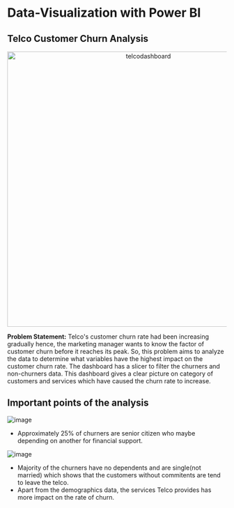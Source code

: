 # Data-Visualization with Power BI

<b>Telco Customer Churn Analysis</b><br>
-----------------------------------
<p align="center"><img width="632" alt="telcodashboard" src="https://user-images.githubusercontent.com/73438376/138428753-350fa6a5-4167-4262-ad90-af2a58b018b0.PNG"></p>

<b>Problem Statement:</b> Telco's customer churn rate had been increasing gradually hence, the marketing manager wants to know the factor of customer churn before it
reaches its peak. So, this problem aims to analyze the data to determine what variables have the highest impact on the customer churn rate. The dashboard has a slicer to filter the churners and non-churners data. This dashboard gives a clear picture on category of customers and services which have 
caused the churn rate to increase.

<b>Important points of the analysis</b><br>
---------------------------
![image](https://user-images.githubusercontent.com/73438376/138443660-43422fe2-61fb-4296-ad89-2e659c877d4a.png)<br>
* Approximately 25% of churners are senior citizen who maybe depending on another for financial support.<br>

![image](https://user-images.githubusercontent.com/73438376/138443721-c540506e-2f1e-4b72-ac52-5a41cbff83da.png)<br>
* Majority of the churners have no dependents and are single(not married) which shows that the customers without commitents are tend to leave the telco.
* Apart from the demographics data, the services Telco provides has more impact on the rate of churn.
